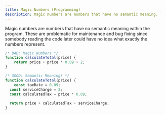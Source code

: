 ```yaml
---
title: Magic Numbers (Programming)
description: Magic numbers are numbers that have no semantic meaning. These are problematic for maintenance and bug fixing.
---
```


Magic numbers are numbers that have no semantic meaning within the program. These are problematic for maintenance and bug fixing since somebody reading the code later could have no idea what exactly the numbers represent.

```javascript
/* BAD: Magic Numbers */
function calculateTotal(price) {
	return price + price * 0.09 + 2;
}

/* GOOD: Semantic Meaning! */
function calculateTotal(price) {
	const taxRate = 0.09;
  const serviceCharge = 2;
  const calculatedTax = price * 0.09;
  
  return price + calculatedTax + serviceCharge;
}
```
